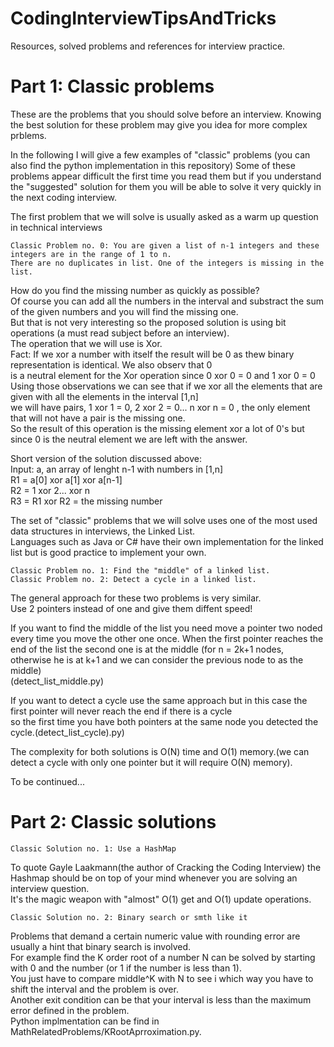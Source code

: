 # CodingInterviewTipsAndTricks

Resources, solved problems and references for interview practice.

# Part 1: Classic problems

These are the problems that you should solve before an interview.
Knowing the best solution for these problem may give you idea for more complex prblems.

In the following I will give a few examples of "classic" problems (you can also find the python implementation in this repository)
Some of these problems appear difficult the first time you read them but if you understand the "suggested" solution for them 
you will be able to solve it very quickly in the next coding interview.

The first problem that we will solve is usually asked as a warm up question in technical interviews  

    Classic Problem no. 0: You are given a list of n-1 integers and these integers are in the range of 1 to n. 
    There are no duplicates in list. One of the integers is missing in the list.  
How do you find the missing number as quickly as possible?  
Of course you can add all the numbers in the interval and substract the sum of the given numbers and you will find the missing one.  
But that is not very interesting so the proposed solution is using bit operations (a must read subject before an interview).  
The operation that we will use is Xor.   
Fact: If we xor a number with itself the result will be 0 as thew binary representation is identical. We also observ that 0  
is a neutral element for the Xor operation since 0 xor 0 = 0 and 1 xor 0 = 0  
Using those observations we can see that if we xor all the elements that are given with all the elements in the interval [1,n]  
we will have pairs, 1 xor 1 = 0, 2 xor 2 = 0... n xor n = 0 , the only element that will not have a pair is the missing one.  
So the result of this operation is the missing element xor a lot of 0's but since 0 is the neutral element we are left with the answer. 

Short version of the solution discussed above:  
Input: a, an array of lenght n-1 with numbers in [1,n]  
R1 = a[0] xor a[1] xor a[n-1]  
R2 = 1 xor 2... xor n  
R3 = R1 xor R2 = the missing number  

The set of "classic" problems that we will solve uses one of the most used data structures in interviews, the Linked List.  
Languages such as Java or C# have their own implementation for the linked list but is good practice to implement your own.  

    Classic Problem no. 1: Find the "middle" of a linked list.
    Classic Problem no. 2: Detect a cycle in a linked list.

The general approach for these two problems is very similar.  
Use 2 pointers instead of one and give them diffent speed!  

If you want to find the middle of the list you need move a pointer two noded every time you move the other one once.
When the first pointer reaches the end of the list the second one is at the middle (for n = 2k+1 nodes, otherwise he is at k+1 and we can consider the previous node to as the middle)  
(detect_list_middle.py)  

If you want to detect a cycle use the same approach but in this case the first pointer will never reach the end if there is a cycle  
so the first time you have both pointers at the same node you detected the cycle.(detect_list_cycle).py)   
  
The complexity for both solutions is O(N) time and O(1) memory.(we can detect a cycle with only one pointer but it will require O(N)   memory).  

To be continued...  

# Part 2: Classic solutions  

    Classic Solution no. 1: Use a HashMap  
To quote Gayle Laakmann(the author of Cracking the Coding Interview) the Hashmap should be on top of your mind whenever you are solving   an interview question.  
It's the magic weapon with "almost" O(1) get and O(1) update operations.  

    Classic Solution no. 2: Binary search or smth like it

Problems that demand a certain numeric value with rounding error are usually a hint that binary search is involved.  
For example find the K order root of a number N can be solved by starting with 0 and the number (or 1 if the number is less than 1).  
You just have to compare middle^K with N to see i which way you have to shift the interval and the problem is over.  
Another exit condition can be that your interval is less than the maximum error defined in the problem.  
Python implmentation can be find in MathRelatedProblems/KRootAprroximation.py.  
